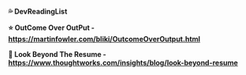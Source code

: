 <b>:sweat_drops: DevReadingList<b>

  :star: OutCome Over OutPut - https://martinfowler.com/bliki/OutcomeOverOutput.html
  
  
  
  
  
  :rugby_football: Look Beyond The Resume - https://www.thoughtworks.com/insights/blog/look-beyond-resume
  
